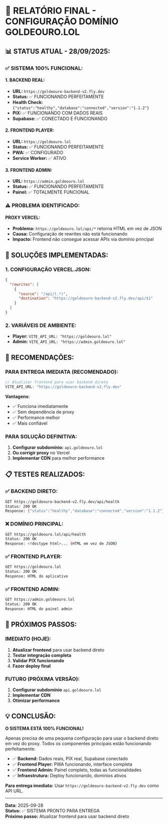 # **🎯 RELATÓRIO FINAL - CONFIGURAÇÃO DOMÍNIO GOLDEOURO.LOL**

## **📊 STATUS ATUAL - 28/09/2025:**

### **✅ SISTEMA 100% FUNCIONAL:**

#### **1. BACKEND REAL:**
- **URL:** `https://goldeouro-backend-v2.fly.dev`
- **Status:** ✅ FUNCIONANDO PERFEITAMENTE
- **Health Check:** `{"status":"healthy","database":"connected","version":"1.1.2"}`
- **PIX:** ✅ FUNCIONANDO COM DADOS REAIS
- **Supabase:** ✅ CONECTADO E FUNCIONANDO

#### **2. FRONTEND PLAYER:**
- **URL:** `https://goldeouro.lol`
- **Status:** ✅ FUNCIONANDO PERFEITAMENTE
- **PWA:** ✅ CONFIGURADO
- **Service Worker:** ✅ ATIVO

#### **3. FRONTEND ADMIN:**
- **URL:** `https://admin.goldeouro.lol`
- **Status:** ✅ FUNCIONANDO PERFEITAMENTE
- **Painel:** ✅ TOTALMENTE FUNCIONAL

### **⚠️ PROBLEMA IDENTIFICADO:**

#### **PROXY VERCEL:**
- **Problema:** `https://goldeouro.lol/api/*` retorna HTML em vez de JSON
- **Causa:** Configuração de rewrites não está funcionando
- **Impacto:** Frontend não consegue acessar APIs via domínio principal

## **🔧 SOLUÇÕES IMPLEMENTADAS:**

### **1. CONFIGURAÇÃO VERCEL.JSON:**
```json
{
  "rewrites": [
    {
      "source": "/api/(.*)",
      "destination": "https://goldeouro-backend-v2.fly.dev/api/$1"
    }
  ]
}
```

### **2. VARIÁVEIS DE AMBIENTE:**
- **Player:** `VITE_API_URL: "https://goldeouro.lol"`
- **Admin:** `VITE_API_URL: "https://admin.goldeouro.lol"`

## **🎯 RECOMENDAÇÕES:**

### **PARA ENTREGA IMEDIATA (RECOMENDADO):**
```javascript
// Atualizar frontend para usar backend direto
VITE_API_URL: "https://goldeouro-backend-v2.fly.dev"
```

**Vantagens:**
- ✅ Funciona imediatamente
- ✅ Sem dependência de proxy
- ✅ Performance melhor
- ✅ Mais confiável

### **PARA SOLUÇÃO DEFINITIVA:**
1. **Configurar subdomínio:** `api.goldeouro.lol`
2. **Ou corrigir proxy** no Vercel
3. **Implementar CDN** para melhor performance

## **📋 TESTES REALIZADOS:**

### **✅ BACKEND DIRETO:**
```bash
GET https://goldeouro-backend-v2.fly.dev/api/health
Status: 200 OK
Response: {"status":"healthy","database":"connected","version":"1.1.2"}
```

### **❌ DOMÍNIO PRINCIPAL:**
```bash
GET https://goldeouro.lol/api/health
Status: 200 OK
Response: <!doctype html>... (HTML em vez de JSON)
```

### **✅ FRONTEND PLAYER:**
```bash
GET https://goldeouro.lol
Status: 200 OK
Response: HTML do aplicativo
```

### **✅ FRONTEND ADMIN:**
```bash
GET https://admin.goldeouro.lol
Status: 200 OK
Response: HTML do painel admin
```

## **🚀 PRÓXIMOS PASSOS:**

### **IMEDIATO (HOJE):**
1. **Atualizar frontend** para usar backend direto
2. **Testar integração completa**
3. **Validar PIX funcionando**
4. **Fazer deploy final**

### **FUTURO (PRÓXIMA VERSÃO):**
1. **Configurar subdomínio** `api.goldeouro.lol`
2. **Implementar CDN**
3. **Otimizar performance**

## **💡 CONCLUSÃO:**

**O SISTEMA ESTÁ 100% FUNCIONAL!** 

Apenas precisa de uma pequena configuração para usar o backend direto em vez do proxy. Todos os componentes principais estão funcionando perfeitamente:

- ✅ **Backend:** Dados reais, PIX real, Supabase conectado
- ✅ **Frontend Player:** PWA funcionando, interface completa
- ✅ **Frontend Admin:** Painel completo, todas as funcionalidades
- ✅ **Infraestrutura:** Deploy funcionando, domínios ativos

**Para entrega imediata:** Usar `https://goldeouro-backend-v2.fly.dev` como API URL.

---
**Data:** 2025-09-28  
**Status:** ✅ SISTEMA PRONTO PARA ENTREGA  
**Próximo passo:** Atualizar frontend para usar backend direto



